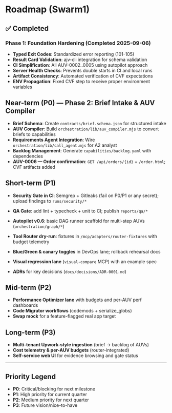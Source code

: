 # Roadmap (Swarm1)

## ✅ Completed

### Phase 1: Foundation Hardening (Completed 2025-09-06)

- **Typed Exit Codes**: Standardized error reporting (101-105)
- **Result Card Validation**: ajv-cli integration for schema validation
- **CI Simplification**: All AUV-0002..0005 using autopilot approach
- **Server Health Checks**: Prevents double starts in CI and local runs
- **Artifact Consistency**: Automated verification of CVF expectations
- **ENV Propagation**: Fixed CVF step to receive proper environment variables

## Near-term (P0) — Phase 2: Brief Intake & AUV Compiler

- **Brief Schema**: Create `contracts/brief.schema.json` for structured intake
- **AUV Compiler**: Build `orchestration/lib/auv_compiler.mjs` to convert briefs to capabilities
- **Requirements Agent Integration**: Wire `orchestration/lib/call_agent.mjs` for A2 analyst
- **Backlog Management**: Generate `capabilities/backlog.yaml` with dependencies
- **AUV-0006 — Order confirmation**: `GET /api/orders/{id}` + `/order.html`; CVF artifacts added

## Short-term (P1)

- **Security Gate in CI**: Semgrep + Gitleaks (fail on P0/P1 or any secret); upload findings to `runs/security/*`
- **QA Gate**: add lint + typecheck + unit to CI; publish `reports/qa/*`
- **Autopilot v0.6**: basic DAG runner scaffold for multi-step AUVs (`orchestration/graph/*`)
- **Tool Router dry-run**: fixtures in `/mcp/adapters/router-fixtures` with budget telemetry

- **Blue/Green & canary toggles** in DevOps lane; rollback rehearsal docs
- **Visual regression lane** (`visual-compare` MCP) with an example spec
- **ADRs** for key decisions (`docs/decisions/ADR-0001.md`)

## Mid-term (P2)

- **Performance Optimizer lane** with budgets and per-AUV perf dashboards
- **Code Migrator workflows** (codemods + serialize_globs)
- **Swap mock** for a feature-flagged real app target

## Long-term (P3)

- **Multi-tenant Upwork-style ingestion** (brief → backlog of AUVs)
- **Cost telemetry & per-AUV budgets** (router-integrated)
- **Self-service web UI** for evidence browsing and gate status

---

## Priority Legend

- **P0**: Critical/blocking for next milestone
- **P1**: High priority for current quarter
- **P2**: Medium priority for next quarter
- **P3**: Future vision/nice-to-have
